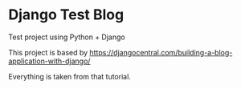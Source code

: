 # Django Test Blog

Test project using Python + Django

This project is based by https://djangocentral.com/building-a-blog-application-with-django/

Everything is taken from that tutorial.
